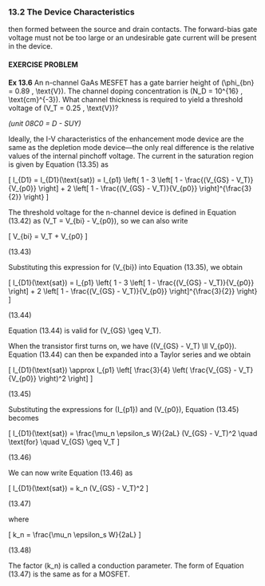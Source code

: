 ### 13.2 The Device Characteristics

then formed between the source and drain contacts. The forward-bias gate voltage must not be too large or an undesirable gate current will be present in the device.

#### EXERCISE PROBLEM

**Ex 13.6** An n-channel GaAs MESFET has a gate barrier height of \(\phi_{bn} = 0.89 \, \text{V}\). The channel doping concentration is \(N_D = 10^{16} \, \text{cm}^{-3}\). What channel thickness is required to yield a threshold voltage of \(V_T = 0.25 \, \text{V}\)?

*(unit 08C0 = D - SUY)*

Ideally, the I-V characteristics of the enhancement mode device are the same as the depletion mode device—the only real difference is the relative values of the internal pinchoff voltage. The current in the saturation region is given by Equation (13.35) as

\[
I_{D1} = I_{D1}(\text{sat}) = I_{p1} \left\{ 1 - 3 \left[ 1 - \frac{(V_{GS} - V_T)}{V_{p0}} \right] + 2 \left[ 1 - \frac{(V_{GS} - V_T)}{V_{p0}} \right]^{\frac{3}{2}} \right\}
\]

The threshold voltage for the n-channel device is defined in Equation (13.42) as \(V_T = V_{bi} - V_{p0}\), so we can also write

\[
V_{bi} = V_T + V_{p0}
\]

(13.43)

Substituting this expression for \(V_{bi}\) into Equation (13.35), we obtain

\[
I_{D1}(\text{sat}) = I_{p1} \left\{ 1 - 3 \left[ 1 - \frac{(V_{GS} - V_T)}{V_{p0}} \right] + 2 \left[ 1 - \frac{(V_{GS} - V_T)}{V_{p0}} \right]^{\frac{3}{2}} \right\}
\]

(13.44)

Equation (13.44) is valid for \(V_{GS} \geq V_T\).

When the transistor first turns on, we have \((V_{GS} - V_T) \ll V_{p0}\). Equation (13.44) can then be expanded into a Taylor series and we obtain

\[
I_{D1}(\text{sat}) \approx I_{p1} \left[ \frac{3}{4} \left( \frac{V_{GS} - V_T}{V_{p0}} \right)^2 \right]
\]

(13.45)

Substituting the expressions for \(I_{p1}\) and \(V_{p0}\), Equation (13.45) becomes

\[
I_{D1}(\text{sat}) = \frac{\mu_n \epsilon_s W}{2aL} (V_{GS} - V_T)^2 \quad \text{for} \quad V_{GS} \geq V_T
\]

(13.46)

We can now write Equation (13.46) as

\[
I_{D1}(\text{sat}) = k_n (V_{GS} - V_T)^2
\]

(13.47)

where

\[
k_n = \frac{\mu_n \epsilon_s W}{2aL}
\]

(13.48)

The factor \(k_n\) is called a conduction parameter. The form of Equation (13.47) is the same as for a MOSFET.